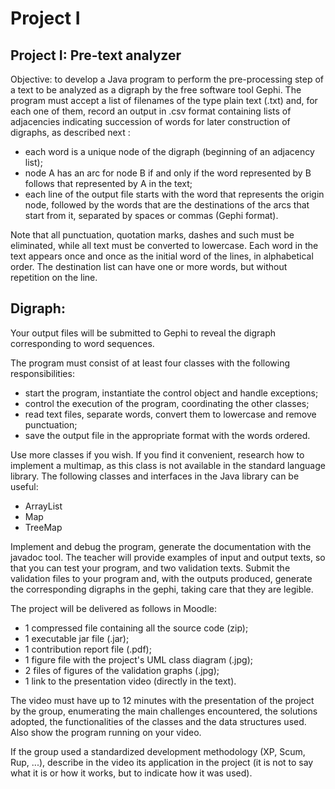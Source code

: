 
# Project I

## Project I: Pre-text analyzer

Objective: to develop a Java program to perform the pre-processing step of a text to be analyzed as a digraph by the free software tool Gephi. The program must accept a list of filenames of the type plain text (.txt) and, for each one of them, record an output in .csv format containing lists of adjacencies indicating succession of words for later construction of digraphs, as described next :

- each word is a unique node of the digraph (beginning of an adjacency list);
- node A has an arc for node B if and only if the word represented by B follows that represented by A in the text;
- each line of the output file starts with the word that represents the origin node, followed by the words that are the destinations of the arcs that start from it, separated by spaces or commas (Gephi format).

Note that all punctuation, quotation marks, dashes and such must be eliminated, while all text must be converted to lowercase. Each word in the text appears once and once as the initial word of the lines, in alphabetical order. The destination list can have one or more words, but without repetition on the line.

## Digraph:

Your output files will be submitted to Gephi to reveal the digraph corresponding to word sequences.

The program must consist of at least four classes with the following responsibilities:

- start the program, instantiate the control object and handle exceptions;
- control the execution of the program, coordinating the other classes;
- read text files, separate words, convert them to lowercase and remove punctuation;
- save the output file in the appropriate format with the words ordered.

Use more classes if you wish. If you find it convenient, research how to implement a multimap, as this class is not available in the standard language library. The following classes and interfaces in the Java library can be useful:

- ArrayList
- Map
- TreeMap

Implement and debug the program, generate the documentation with the javadoc tool. The teacher will provide examples of input and output texts, so that you can test your program, and two validation texts. Submit the validation files to your program and, with the outputs produced, generate the corresponding digraphs in the gephi, taking care that they are legible.

The project will be delivered as follows in Moodle:

- 1 compressed file containing all the source code (zip);
- 1 executable jar file (.jar);
- 1 contribution report file (.pdf);
- 1 figure file with the project's UML class diagram (.jpg);
- 2 files of figures of the validation graphs (.jpg);
- 1 link to the presentation video (directly in the text).

The video must have up to 12 minutes with the presentation of the project by the group, enumerating the main challenges encountered, the solutions adopted, the functionalities of the classes and the data structures used. Also show the program running on your video.

If the group used a standardized development methodology (XP, Scum, Rup, ...), describe in the video its application in the project (it is not to say what it is or how it works, but to indicate how it was used).
